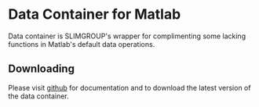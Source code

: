 Data Container for Matlab
==========================================

Data container is SLIMGROUP's wrapper for complimenting some lacking 
functions in Matlab's default data operations.

Downloading
-----------

Please visit [github](https://github.com/slimgroup/SeisDataContainer)
for documentation and to download the latest version of the data container.
